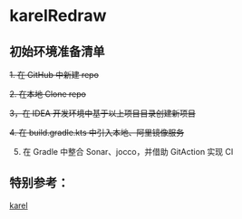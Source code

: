 # karelRedraw

## 初始环境准备清单
~~1. 在 GitHub 中新建 repo~~

~~2. 在本地 Clone repo~~

~~3，在 IDEA 开发环境中基于以上项目目录创建新项目~~

~~4. 在 build.gradle.kts 中引入本地、阿里镜像服务~~

5. 在 Gradle 中整合 Sonar、jocco，并借助 GitAction 实现 CI


## 特别参考：
[karel](https://github.com/fredoverflow/karel.git)